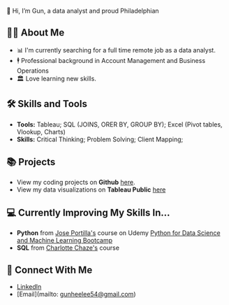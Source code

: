 👋 Hi, I’m Gun, a data analyst and proud Philadelphian

## :raising_hand_man: About Me
- :bar_chart: I'm currently searching for a full time remote job as a data analyst. 
- :business_suit_levitating: Professional background in Account Management and Business Operations 
- :classical_building: Love learning new skills.

## :hammer_and_wrench: Skills and Tools
- **Tools:** Tableau; SQL (JOINS, ORER BY, GROUP BY); Excel (Pivot tables, Vlookup, Charts)
- **Skills:** Critical Thinking; Problem Solving; Client Mapping; 

## :books: Projects 
- View my coding projects on **Github** [here](https://github.com/gunheelee54?tab=repositories).
- View my data visualizations on **Tableau Public** [here](https://public.tableau.com/app/profile/gunheelee)

## :computer: Currently Improving My Skills In...
- **Python** from [Jose Portilla's](https://www.udemy.com/user/joseportilla/) course on Udemy [Python for Data Science and Machine Learning Bootcamp](https://www.udemy.com/course/python-for-data-science-and-machine-learning-bootcamp/)
- **SQL** from [Charlotte Chaze's](https://www.howtobreakintotech.com/p/break-into-tech-charlotte-chaze-courses) course

## :electric_plug: Connect With Me
- [LinkedIn](https://www.linkedin.com/in/gunheelee54/)
- [Email](mailto: gunheelee54@gmail.com)
